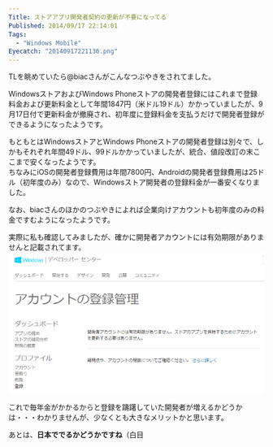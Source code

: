 ```yaml
---
Title: ストアアプリ開発者契約の更新が不要になってる
Published: 2014/09/17 22:14:01
Tags:
  - "Windows Mobile"
Eyecatch: "20140917221136.png"
---
```


<?# Twitter 512147289293336578 /?>
TLを眺めていたら@biacさんがこんなつぶやきをされてました。

WindowsストアおよびWindows Phoneストアの開発者登録にはこれまで登録料金および更新料金として年間1847円（米ドル19ドル）かかっていましたが、9月17日付で更新料金が撤廃され、初年度に登録料金を支払うだけで開発者登録ができるようになったようです。

もともとはWindowsストアとWindows Phoneストアの開発者登録は別々で、しかもそれぞれ年間49ドル、99ドルかかっていましたが、統合、値段改訂の末ここまで安くなったようです。  
ちなみにiOSの開発者登録費用は年間7800円、Androidの開発者登録費用は25ドル（初年度のみ）なので、Windowsストア開発者の登録料金が一番安くなりました。

なお、biacさんのほかのつぶやきによれば企業向けアカウントも初年度のみの料金ですむようになったようです。


<?# Twitter 512149127589675008 /?>
実際に私も確認してみましたが、確かに開発者アカウントには有効期限がありませんと記載されてます。
![](20140917221136.png) 

これで毎年金がかかるからと登録を躊躇していた開発者が増えるかどうかは・・・わかりませんが、少なくとも大きなメリットかと思います。

あとは、**日本ででるかどうかですね**（白目
